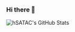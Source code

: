 ### Hi there 👋

![hSATAC's GitHub Stats](https://github-readme-stats.vercel.app/api?username=hSATAC&show_icons=true)
